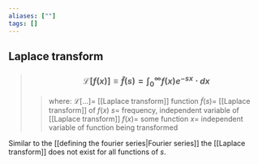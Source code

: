 ```yaml
---
aliases: [""]
tags: []
---
```


## Laplace transform

> ### $$ \mathcal{L}[f(x)] \equiv \tilde{f}(s) = \int^{\infty}_{0} f(x) e^{-sx} \cdot dx $$ 
>> where:
>> $\mathcal{L}[...]=$ [[Laplace transform]] function
>> $\tilde{f}(s)=$ [[Laplace transform]] of $f(x)$
>> $s=$ frequency, independent variable of [[Laplace transform]]
>> $f(x)=$ some function
>> $x=$ independent variable of function being transformed

Similar to the [[defining the fourier series|Fourier series]] the [[Laplace transform]] does not exist for all functions of $s$. 
